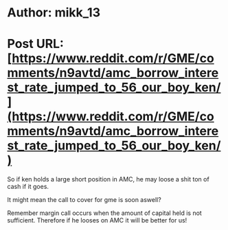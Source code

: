 # Author: mikk_13
# Post URL: [https://www.reddit.com/r/GME/comments/n9avtd/amc_borrow_interest_rate_jumped_to_56_our_boy_ken/](https://www.reddit.com/r/GME/comments/n9avtd/amc_borrow_interest_rate_jumped_to_56_our_boy_ken/)


So if ken holds a large short position in AMC, he may loose a shit ton of cash if it goes. 

It might mean the call to cover for gme is soon aswell? 

Remember margin call occurs when the amount of capital held is not sufficient. Therefore if he looses on AMC it will be better for us!